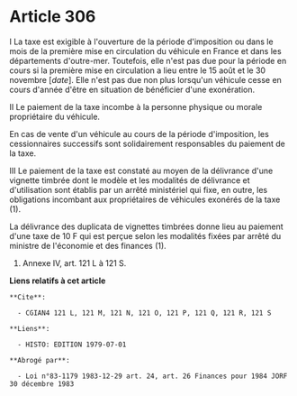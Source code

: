 # Article 306

I  La taxe est exigible à l'ouverture de la période d'imposition ou dans le mois de la première mise en circulation du
véhicule en France et dans les départements d'outre-mer. Toutefois, elle n'est pas due pour la période en cours si la
première mise en circulation a lieu entre le 15 août et le 30 novembre [*date*]. Elle n'est pas due non plus lorsqu'un
véhicule cesse en cours d'année d'être en situation de bénéficier d'une exonération.

II  Le paiement de la taxe incombe à la personne physique ou morale propriétaire du véhicule.

En cas de vente d'un véhicule au cours de la période d'imposition, les cessionnaires successifs sont solidairement
responsables du paiement de la taxe.

III  Le paiement de la taxe est constaté au moyen de la délivrance d'une vignette timbrée dont le modèle et les modalités de
délivrance et d'utilisation sont établis par un arrêté ministériel qui fixe, en outre, les obligations incombant aux
propriétaires de véhicules exonérés de la taxe (1).

La délivrance des duplicata de vignettes timbrées donne lieu au paiement d'une taxe de 10 F qui est perçue selon les
modalités fixées par arrêté du ministre de l'économie et des finances (1).

1)  Annexe IV, art. 121 L à 121 S.

**Liens relatifs à cet article**

	**Cite**:

	  - CGIAN4 121 L, 121 M, 121 N, 121 O, 121 P, 121 Q, 121 R, 121 S

	**Liens**:

	  - HISTO: EDITION 1979-07-01

	**Abrogé par**:

	  - Loi n°83-1179 1983-12-29 art. 24, art. 26 Finances pour 1984 JORF 30 décembre 1983
